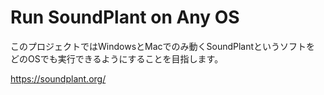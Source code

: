 # Run SoundPlant on Any OS  
  
このプロジェクトではWindowsとMacでのみ動くSoundPlantというソフトを  
どのOSでも実行できるようにすることを目指します。  
  
https://soundplant.org/
